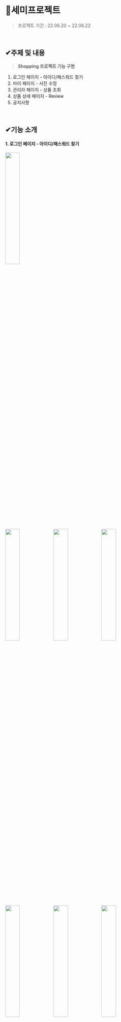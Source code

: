 # 🎯세미프로젝트

> 프로젝트 기간 : 22.06.20 ~ 22.06.22

<br>

## ✔주제 및 내용

>  <b>Shopping 프로젝트 기능 구현</b>

1. 로그인 페이지 - 아이디/패스워드 찾기
2. 마이 페이지 - 사진 수정
3. 관리자 페이지 - 상품 조회
4. 상품 상세 페이지 - Review
5. 공지사항

<br>

## ✔기능 소개

#### 1. 로그인 페이지 - 아이디/패스워드 찾기

<img src="https://user-images.githubusercontent.com/103404127/175298144-b3f08c1d-6203-4d9e-b1d8-5d387fbc8d3b.png" width="30%" height="30%">

<img src="https://user-images.githubusercontent.com/103404127/175299189-2377a85b-8d27-4224-b1ab-b7495253a834.png" width="30%" height="30%"><img src="https://user-images.githubusercontent.com/103404127/175299600-645076d2-099d-424e-ab08-fddb2d26bc64.png" width="30%" height="30%"><img src="https://user-images.githubusercontent.com/103404127/175299833-42d04456-6c53-414e-9f14-78239ebe7357.png" width="30%" height="30%">



<img src="https://user-images.githubusercontent.com/103404127/175300405-28f45f29-ad60-4979-8b38-7ee3427d3433.png" width="30%" height="30%"><img src="https://user-images.githubusercontent.com/103404127/175300484-68bf19c0-4c74-47aa-a190-3dc24fd30715.png" width="30%" height="30%"><img src="https://user-images.githubusercontent.com/103404127/175300578-cbb57a1c-a349-42be-8361-ba3859339af6.png" width="30%" height="30%">



- 비동기 방식

- 이름과 이메일로 아이디를 찾을 수 있고, 아이디와 이름으로 패스워드를 찾을 수 있음

<br>

#### 2. 마이페이지 - 사진 수정

<img src="https://user-images.githubusercontent.com/103404127/175302556-41ba6607-7dec-4594-8588-14b4f7ecf45f.png">

- 로그인 후 마이페이지로 이동.

<img src="https://user-images.githubusercontent.com/103404127/175303430-3927b041-c8f6-4f40-8876-db1c2d234db8.png" width="50%" height="50%"><img src="https://user-images.githubusercontent.com/103404127/175302938-7d7491d7-0834-4d54-8902-8d3bb765a8c2.png" width="50%" height="50%">

- 마이 페이지에서 사진 수정 버튼을 눌러 수정페이지로 이동하며 사진을 수정할 수 있음

<img src="https://user-images.githubusercontent.com/103404127/175303207-b501ddc0-e4a3-491a-b483-3d831ed6a9aa.png" width="70%" height="50%">

- 사진 수정 시 변경파일 저장소에 등록, 원본파일 저장소에서 삭제(디폴트 이미지일 경우 삭제X)

<br>

#### 3. 관리자 페이지 - 상품 조회

<img src="https://user-images.githubusercontent.com/103404127/175305111-0d74a019-a3f1-4018-9d21-11a70627eb3c.png">

<img src="https://user-images.githubusercontent.com/103404127/175305399-642a4543-12ef-4d8f-b291-ea4ba0df1a47.png" width="80%" height="50%">

<img src="https://user-images.githubusercontent.com/103404127/175305464-bcf3881b-b3e8-4e1f-b8dc-6909d3395d02.png" width="80%" height="50%">

- 관리자로 로그인시 상품목록을 조회할 수 있고, 목록에서 상품명 클릭 시 상품정보 조회 가능

<br>

#### 4. 상품 상세페이지 - Review

<img src="https://user-images.githubusercontent.com/103404127/175309940-bcd7117f-b886-4dfe-a0f7-17445eac388b.png" width="50%"><img src="https://user-images.githubusercontent.com/103404127/175308064-c1047b65-dfba-4f6a-a5e8-80237d71f6d2.png" width="50%">

- 댓글형식의 Review
- 상품 상세페이지에서 댓글로 리뷰를 작성할 수 있으며, 본인이 쓴 댓글만 수정/삭제 가능. 

<img src="https://user-images.githubusercontent.com/103404127/175308117-d1d1cce1-d408-4f3f-b118-4140b9296fc9.png" width="30%"><img src="https://user-images.githubusercontent.com/103404127/175307958-175b10c5-03a6-4677-ad99-333817eddee4.png" width="30%"><img src="https://user-images.githubusercontent.com/103404127/175308007-e6e590df-0684-44e3-a713-ad092ea0832e.png" width="40%">

- 로그인해야 댓글 쓰기 가능(로그인 하지 않은 상태라면 로그인 페이지로 이동)
- 다른 회원이 쓴 댓글은 읽기만 가능.

<br>

#### 5. 공지사항

<img src="https://user-images.githubusercontent.com/103404127/175311803-19073232-7f57-4fd3-bd77-d52246920446.png" width="80%" height="80%">

<img src="https://user-images.githubusercontent.com/103404127/175312007-df8e8879-d7c9-4793-9785-463926b568a5.png" width="80%" height="80%">

<img src="https://user-images.githubusercontent.com/103404127/175311908-7b9590ef-b6c4-4c53-bc4d-ddba6bb34ed4.png" width="50%" height="40%"><img src="https://user-images.githubusercontent.com/103404127/175312053-7c6fae71-976c-4f0f-afd6-932563fe08f8.png" width="50%" height="40%">

- 관리자일 때 등록/수정/삭제 버튼 생성 및 기능
- 공지목록과 상세조회는 모두 가능

